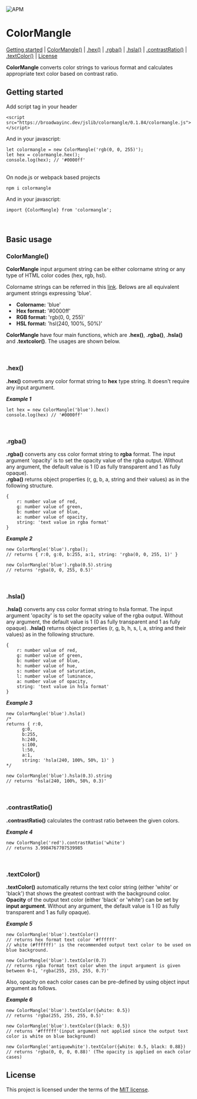 <img alt="APM" src="https://img.shields.io/apm/l/vim-mode">

# ColorMangle <br />

[Getting started](#getting-started) | [ColorMangle()](#new-ColorMangle) | [.hex()](#hex) | [.rgba()](#rgba) | [.hsla()](#hsla) | [.contrastRatio()](#contrastRatio) | [.textColor()](#textColor) | [License](#license) </br> 

**ColorMangle** converts color strings to various format and calculates appropriate text color based on contrast ratio. 
<br />
## Getting started
Add script tag in your header
```
<script src="https://broadwayinc.dev/jslib/colormangle/0.1.84/colormangle.js"></script>
```
And in your javascript:
```
let colormangle = new ColorMangle('rgb(0, 0, 255)');
let hex = colormangle.hex();
console.log(hex); // '#0000ff'
```
<br />
On node.js or webpack based projects

```
npm i colormangle
```
And in your javascript:
```
import {ColorMangle} from 'colormangle';
```
<br />

## Basic usage

### ColorMangle()

**ColorMangle** input argument string can be either colorname string or any type of HTML color codes (hex, rgb, hsl).

Colorname strings can be referred in this [link](https://www.w3schools.com/colors/colors_names.asp). Belows are all equivalent argument strings expressing 'blue'. 
- ​	**Colorname:** 'blue'
- ​	**Hex format:** '#0000ff' 
- ​	**RGB format:** 'rgb(0, 0, 255)' 
- ​	**HSL format:** 'hsl(240, 100%, 50%)'

**ColorMangle** have four main functions, which are **.hex()**, **.rgba()**, **.hsla()** and **.textcolor()**. The usages are shown below.

<br />

### .hex()

**.hex()** converts any color format string to **hex** type string. It doesn't require any input argument.

**_Example 1_**

```
let hex = new ColorMangle('blue').hex()
console.log(hex) // '#0000ff' 
```

<br />

### .rgba()

**.rgba()** converts any css color format string to **rgba** format. The input argument 'opacity' is to set the opacity value of the rgba output. Without any argument, the default value is 1 (0 as fully transparent and 1 as fully opaque).
<br />**.rgba()** returns object properties (r, g, b, a, string and their values) as in the following structure.

```
{
    r: number value of red,
    g: number value of green,
    b: number value of blue,
    a: number value of opacity,
    string: 'text value in rgba format'
}
```

**_Example 2_**

```
new ColorMangle('blue').rgba(); 
// returns { r:0, g:0, b:255, a:1, string: 'rgba(0, 0, 255, 1)' }

new ColorMangle('blue').rgba(0.5).string 
// returns 'rgba(0, 0, 255, 0.5)'
```

<br />

### .hsla()

**.hsla()** converts any css color format string to hsla format. The input argument 'opacity' is to set the opacity value of the rgba output. Without any argument, the default value is 1 (0 as fully transparent and 1 as fully opaque). **.hsla()** returns object properties (r, g, b, h, s, l, a, string and their values) as in the following structure.

```
{
    r: number value of red,
    g: number value of green,
    b: number value of blue,
    h: number value of hue,
    s: number value of saturation,
    l: number value of luminance,
    a: number value of opacity,
    string: 'text value in hsla format'
}
```
**_Example 3_**

```
new ColorMangle('blue').hsla()
/*
returns { r:0, 
	  g:0, 
	  b:255, 
	  h:240,
	  s:100,
	  l:50,
	  a:1, 
	  string: 'hsla(240, 100%, 50%, 1)' }
*/

new ColorMangle('blue').hsla(0.3).string
// returns 'hsla(240, 100%, 50%, 0.3)'
```
<br />

### .contrastRatio()
**.contrastRatio()** calculates the contrast ratio between the given colors.

**_Example 4_**
```
new ColorMangle('red').contrastRatio('white')
// returns 3.9984767707539985 
```
<br />

### .textColor()

**.textColor()** automatically returns the text color string (either 'white' or 'black') that shows the greatest contrast with the background color. **Opacity** of the output text color (either 'black' or 'white') can be set by **input argument**. Without any argument, the default value is 1 (0 as fully transparent and 1 as fully opaque).

**_Example 5_**

```
new ColorMangle('blue').textColor()
// returns hex format text color '#ffffff' 
// white (#ffffff)' is the recommended output text color to be used on blue background.

new ColorMangle('blue').textColor(0.7) 
// returns rgba format text color when the input argument is given between 0~1, 'rgba(255, 255, 255, 0.7)'
```

Also, opacity on each color cases can be pre-defined by using object input argument as follows.

**_Example 6_**

```
new ColorMangle('blue').textColor({white: 0.5})
// returns 'rgba(255, 255, 255, 0.5)'

new ColorMangle('blue').textColor({black: 0.5})
// returns '#ffffff'(input argument not applied since the output text color is white on blue background)

new ColorMangle('antiquewhite').textColor({white: 0.5, black: 0.88})
// returns 'rgba(0, 0, 0, 0.88)' (The opacity is applied on each color cases)
```

## License

This project is licensed under the terms of the [MIT license](https://github.com/broadwayinc/colormangle/blob/main/LICENSE).
